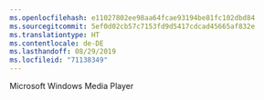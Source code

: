 ```yaml
---
ms.openlocfilehash: e11027802ee98aa64fcae93194be81fc102dbd84
ms.sourcegitcommit: 5ef0d02cb57c7153fd9d5417cdcad45665af832e
ms.translationtype: HT
ms.contentlocale: de-DE
ms.lasthandoff: 08/29/2019
ms.locfileid: "71138349"
---
```

Microsoft Windows Media Player